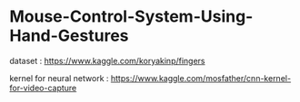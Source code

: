 # Mouse-Control-System-Using-Hand-Gestures

dataset : https://www.kaggle.com/koryakinp/fingers

kernel for neural network : https://www.kaggle.com/mosfather/cnn-kernel-for-video-capture
